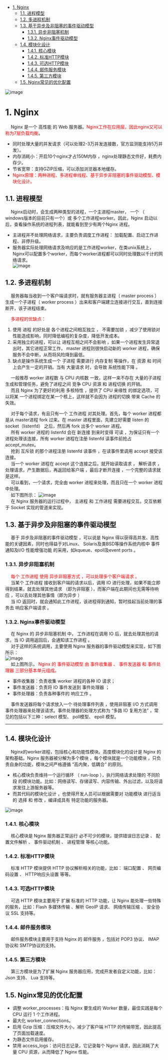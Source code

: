 

<!-- TOC -->

- [1. Nginx](#1-nginx)
    - [1.1. 进程模型](#11-进程模型)
    - [1.2. 多进程机制](#12-多进程机制)
    - [1.3. 基于异步及非阻塞的事件驱动模型](#13-基于异步及非阻塞的事件驱动模型)
        - [1.3.1. 异步非阻塞机制](#131-异步非阻塞机制)
        - [1.3.2. Nginx事件驱动模型](#132-nginx事件驱动模型)
    - [1.4. 模块化设计](#14-模块化设计)
        - [1.4.1. 核心模块](#141-核心模块)
        - [1.4.2. 标准HTTP模块](#142-标准http模块)
        - [1.4.3. 可选HTTP模块](#143-可选http模块)
        - [1.4.4. 邮件服务模块](#144-邮件服务模块)
        - [1.4.5. 第三方模块](#145-第三方模块)
    - [1.5. Nginx常见的优化配置](#15-nginx常见的优化配置)

<!-- /TOC -->


<!-- 
Nginx 的配置文件
https://mp.weixin.qq.com/s/iYvNHkWaQ8CyuPQJQbidlA
Nginx如何工作？
https://mp.weixin.qq.com/s/pmS-9Z-RAkVatdwlyNuFaQ

-->

![image](https://gitee.com/wt1814/pic-host/raw/master/images/Linux/Nginx/nginx-11.png) 

# 1. Nginx  
&emsp; Nginx 是一个 高性能 的 Web 服务器。<font color = "red">Nginx工作在应用层，因此nginx又可以称为7层负载均衡</font>。  

* 同时处理大量的并发请求（可以处理2-3万并发连接数，官方监测能支持5万并发）。
* 内存消耗小：开启10个nginx才占150M内存 ，nginx处理静态文件好，耗费内存少。  
* 节省宽带：支持GZIP压缩，可以添加浏览器本地缓存。
* <font color = "red">Nginx原理：两种进程、多进程单线程、基于异步非阻塞的事件驱动模型、模块化设计。</font>

## 1.1. 进程模型  
&emsp; Nginx启动时，会生成两种类型的进程，一个主进程master， 一个 （ windows版本的目前只有一个）或 多个工作进程worker。因此，Nginx 启动以后，查看操作系统的进程列表，就能看到至少有两个Nginx 进程。  

* 主进程并不处理网络请求，主要负责调度工作进程： 加载配置、启动工作进程、非停升级。  
* 服务器实际处理网络请求及响应的是工作进程worker，在类unix系统上，Nginx可以配置多个worker，而每个worker进程都可以同时处理数以千计的网络请求。  
![image](https://gitee.com/wt1814/pic-host/raw/master/images/Linux/Nginx/nginx-7.png) 

## 1.2. 多进程机制  
&emsp; 服务器每当收到一个客户端请求时，就有服务器主进程（ master process ）生成一个子进程（ worker process ）出来和客户端建立连接进行交互，直到连接断开，该子进程结束。  

&emsp; <font color = "red">多进程的优缺点：</font>  
1. 使用 进程 的好处是 各个进程之间相互独立 ， 不需要加锁 ，减少了使用锁对性能造成影响，同时降低编程的复杂度，降低开发成本。  
2. 采用独立的进程，可以让 进程互相之间不会影响 ，如果一个进程发生异常退出时，其它进程正常工作， master 进程则很快启动新的 worker 进程，确保服务不会中断，从而将风险降到最低。     
3. 缺点是操作系统生成一个 子进程 需要进行 内存复制 等操作，在 资源 和 时间 上会产生一定的开销。当有 大量请求 时，会导致 系统性能下降 。   

&emsp; 一般推荐 worker 进程数 与 CPU 内核数 一致，这样一来不存在 大量的子进程 生成和管理任务，避免了进程之间 竞争 CPU 资源 和 进程切换 的开销。  
&emsp; 而且 Nginx 为了更好的利用 多核特性 ，提供了 CPU 亲缘性 的绑定选项，可以将某 一个进程绑定在某一个核上，这样就不会因为 进程的切换 带来 Cache 的失效。  

&emsp; 对于每个请求，有且只有一个 工作进程 对其处理。首先，每个 worker 进程都是从 master进程 fork 过来。在 master 进程里面，先建立好需要 listen 的 socket（listenfd） 之后，然后再 fork 出多个 worker 进程。  
&emsp; 所有 worker 进程的 listenfd 会在 新连接 到来时变得 可读 ，为保证只有一个进程处理该连接，所有 worker 进程在注册 listenfd 读事件前抢占 accept_mutex。   
&emsp; 抢到 互斥锁 的那个进程注册 listenfd 读事件 ，在读事件里调用 accept 接受该连接。  
&emsp; 当一个 worker 进程在 accept 这个连接之后，就开始读取请求 ， 解析请求 ， 处理请求，产生数据后，再返回给客户端 ，最后才断开连接 ，一个完整的请求就是这样。  
&emsp; 可以看到，一个请求，完全由 worker 进程来处理，而且只在一个 worker 进程中处理。  
&emsp; 如下图所示：
![image](https://gitee.com/wt1814/pic-host/raw/master/images/Linux/Nginx/nginx-10.png)  
&emsp; 在 Nginx 服务器的运行过程中， 主进程 和 工作进程 需要进程交互。交互依赖于 Socket 实现的管道来实现。  

## 1.3. 基于异步及非阻塞的事件驱动模型  
&emsp; 基于 异步及非阻塞的事件驱动模型 ，可以说是 Nginx 得以获得高并发、高性能的关键因素，同时也得益于对Linux、 Solaris及类BSD等操作系统内核中 事件通知及I/O 性能增强功能 的采用，如kqueue、epoll及event ports 。  

### 1.3.1. 异步非阻塞机制  
&emsp; <font color = "red">每个 工作进程 使用 异步非阻塞方式 ，可以处理多个客户端请求 。</font>  
&emsp; 当某个 工作进程 接收到客户端的请求以后，调用 IO 进行处理，如果不能立即得到结果，就去处理其他请求 （即为非阻塞 ），而客户端在此期间也无需等待响应 ，可以去处理其他事情（即为异步 ）  
&emsp; 当 IO 返回时，就会通知此工作进程，该进程得到通知，暂时挂起当前处理的事务去 响应客户端请求 。  

### 1.3.2. Nginx事件驱动模型  
&emsp; 在 Nginx 的 异步非阻塞机制 中， 工作进程在调用 IO 后，就去处理其他的请求，当 IO 调用返回后，会通知该工作进程 。  
&emsp; 对于这样的系统调用，主要使用 Nginx 服务器的事件驱动模型来实现，如下图所示：  
![image](https://gitee.com/wt1814/pic-host/raw/master/images/Linux/Nginx/nginx-9.png)   
&emsp; 如上图所示， <font color = "red">Nginx 的 事件驱动模型 由 事件收集器 、 事件发送器 和 事件处理器 三部分基本单元组成。</font>  

* 事件收集器：负责收集 worker 进程的各种 IO 请求；  
* 事件发送器：负责将 IO 事件发送到 事件处理器 ；  
* 事件处理器：负责各种事件的 响应工作 。  

&emsp; 事件发送器将每个请求放入一个 待处理事件列表 ，使用非阻塞 I/O 方式调用 事件处理器来处理该请求。事件处理器的处理方式称为 “多路 IO 复用方法” ，常见的包括以下三种：select 模型、 poll模型、 epoll 模型。  

---
## 1.4. 模块化设计  
&emsp; Nginx的worker进程，包括核心和功能性模块。高度模块化的设计是 Nginx 的架构基础。Nginx 服务器被分解为多个模块 ，每个模块就是一个功能模块 ，只负责自身的功能，模块之间严格遵循 “高内聚，低耦合” 的原则。  

* 核心模块负责维持一个运行循环 （ run-loop ），执行网络请求处理的 不同阶段 的模块功能。比如：网络读写、存储读写、内容传输、外出过滤，以及将请求发往上游服务器等。  
* 而其代码的模块化设计 ，也使得开发人员可以根据需要对 功能模块 进行适当的 选择 和 修改 ，编译成具有 特定功能的服务器。  

![image](https://gitee.com/wt1814/pic-host/raw/master/images/Linux/Nginx/nginx-8.png)  

### 1.4.1. 核心模块  
&emsp; 核心模块是 Nginx 服务器正常运行 必不可少的模块，提供错误日志记录 、 配置文件解析 、 事件驱动机制 、 进程管理 等核心功能。  

### 1.4.2. 标准HTTP模块  
&emsp; 标准 HTTP 模块提供 HTTP 协议解析相关的功能，比如： 端口配置 、 网页编码设置 、 HTTP响应头设置 等等。  

### 1.4.3. 可选HTTP模块  
&emsp; 可选 HTTP 模块主要用于 扩展 标准的 HTTP 功能，让 Nginx 能处理一些特殊的服务，比如：Flash 多媒体传输 、解析 GeoIP 请求、 网络传输压缩 、 安全协议 SSL 支持等。  

### 1.4.4. 邮件服务模块  
&emsp; 邮件服务模块主要用于支持 Nginx 的 邮件服务 ，包括对 POP3 协议、 IMAP 协议和 SMTP协议的支持。  

### 1.4.5. 第三方模块  
&emsp; 第三方模块是为了扩展 Nginx 服务器应用，完成开发者自定义功能，比如：Json 支持、 Lua 支持等。  

## 1.5. Nginx常见的优化配置
  
* 调整 worker_processes：指 Nginx 要生成的 Worker 数量，最佳实践是每个 CPU 运行 1 个工作进程。  
* 最大化 worker_connections。  
* 启用 Gzip 压缩：压缩文件大小，减少了客户端 HTTP 的传输带宽，因此提高了页面加载速度。  
* 为静态文件启用缓存。  
* 禁用 access_logs：访问日志记录，它记录每个 Nginx 请求，因此消耗了大量 CPU 资源，从而降低了 Nginx 性能。  



